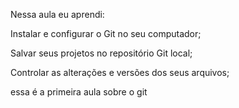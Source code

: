 Nessa aula eu aprendi:

Instalar e configurar o Git no seu computador;

Salvar seus projetos no repositório Git local;

Controlar as alterações e versões dos seus arquivos;

essa é a primeira aula sobre o git